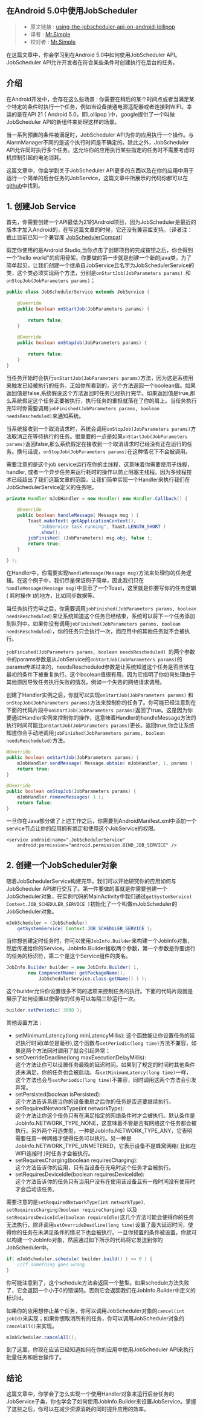 在Android 5.0中使用JobScheduler
---

> * 原文链接 : [using-the-jobscheduler-api-on-android-lollipop](http://code.tutsplus.com/tutorials/using-the-jobscheduler-api-on-android-lollipop--cms-23562)
> * 译者 : [Mr.Simple](https://github.com/bboyfeiyu)
> * 校对者 : [Mr.Simple](https://github.com/bboyfeiyu)

在这篇文章中，你会学习到在Android 5.0中如何使用JobScheduler API。JobScheduler API允许开发者在符合某些条件时创建执行在后台的任务。

## 介绍
在Android开发中，会存在这么些场景 : 你需要在稍后的某个时间点或者当满足某个特定的条件时执行一个任务，例如当设备接通电源适配器或者连接到WIFI。幸运的是在API 21 ( Android 5.0，即Lollipop )中，google提供了一个叫做JobScheduler API的新组件来处理这样的场景。

当一系列预置的条件被满足时，JobScheduler API为你的应用执行一个操作。与AlarmManager不同的是这个执行时间是不确定的。除此之外，JobScheduler API允许同时执行多个任务。这允许你的应用执行某些指定的任务时不需要考虑时机控制引起的电池消耗。

这篇文章中，你会学到关于JobScheduler API更多的东西以及在你的应用中用于运行一个简单的后台任务的JobService，这篇文章中所展示的代码你都可以在[github](https://github.com/tutsplus/Android-JobSchedulerAPI)中找到。

## 1. 创建Job Service

首先，你需要创建一个API最低为21的Android项目，因为JobScheduler是最近的版本才加入Android的，在写这篇文章的时候，它还没有兼容库支持。（译者注：截止目前已知一个兼容库 [JobSchedulerCompat](https://github.com/evant/JobSchedulerCompat)）

假定你使用的是Android Studio,当你点击了创建项目的完成按钮之后，你会得到一个"hello world"的应用骨架。你要做的第一步就是创建一个新的java类。为了简单起见，让我们创建一个继承自JobService且名字为JobSchedulerService的类，这个类必须实现两个方法，分别是`onStartJob(JobParameters params) `和 `onStopJob(JobParameters params)`；

```java
public class JobSchedulerService extends JobService {
 
    @Override
    public boolean onStartJob(JobParameters params) {
 
        return false;
    }
 
    @Override
    public boolean onStopJob(JobParameters params) {
         
        return false;
    }
}
```

当任务开始时会执行`onStartJob(JobParameters params)`方法，因为这是系统用来触发已经被执行的任务。正如你所看到的，这个方法返回一个boolean值。如果返回值是false,系统假设这个方法返回时任务已经执行完毕。如果返回值是true,那么系统假定这个任务正要被执行，执行任务的重担就落在了你的肩上。当任务执行完毕时你需要调用`jobFinished(JobParameters params, boolean needsRescheduled)`来通知系统。

当系统接收到一个取消请求时，系统会调用`onStopJob(JobParameters params)`方法取消正在等待执行的任务。很重要的一点是如果`onStartJob(JobParameters params)`返回false,那么系统假定在接收到一个取消请求时已经没有正在运行的任务。换句话说，`onStopJob(JobParameters params)`在这种情况下不会被调用。

需要注意的是这个job service运行在你的主线程，这意味着你需要使用子线程，handler, 或者一个异步任务来运行耗时的操作以防止阻塞主线程。因为多线程技术已经超出了我们这篇文章的范围，让我们简单实现一个Handler来执行我们在JobSchedulerService定义的任务吧。

```java
private Handler mJobHandler = new Handler( new Handler.Callback() {
     
    @Override
    public boolean handleMessage( Message msg ) {
        Toast.makeText( getApplicationContext(), 
            "JobService task running", Toast.LENGTH_SHORT )
            .show();
        jobFinished( (JobParameters) msg.obj, false );
        return true;
    }
     
} );
```

在Handler中，你需要实现`handleMessage(Message msg)`方法来处理你的任务逻辑。在这个例子中，我们尽量保证例子简单，因此我们只在`handleMessage(Message msg)`中显示了一个Toast，这里就是你要写你的任务逻辑( 耗时操作 )的地方，比如同步数据等。

当任务执行完毕之后，你需要调用`jobFinished(JobParameters params, boolean needsRescheduled)`来让系统知道这个任务已经结束，系统可以将下一个任务添加到队列中。如果你没有调用`jobFinished(JobParameters params, boolean needsRescheduled)`，你的任务只会执行一次，而应用中的其他任务就不会被执行。

`jobFinished(JobParameters params, boolean needsRescheduled) `的两个参数中的params参数是从JobService的`onStartJob(JobParameters params)`的params传递过来的，needsRescheduled参数是让系统知道这个任务是否应该在最初的条件下被重复执行。这个boolean值很有用，因为它指明了你如何处理由于其他原因导致任务执行失败的情况，例如一个失败的网络请求调用。

创建了Handler实例之后，你就可以实现`onStartJob(JobParameters params)` 和`onStopJob(JobParameters params)`方法来控制你的任务了。你可能已经注意到在下面的代码片段中`onStartJob(JobParameters params)`返回了true。这是因为你要通过Handler实例来控制你的操作，这意味着Handler的handleMessage方法的执行时间可能比`onStartJob(JobParameters params)`更长。返回true,你会让系统知道你会手动地调用`jobFinished(JobParameters params, boolean needsRescheduled)`方法。

```java
@Override
public boolean onStartJob(JobParameters params) {
    mJobHandler.sendMessage( Message.obtain( mJobHandler, 1, params ) );
    return true;
}
 
@Override
public boolean onStopJob(JobParameters params) {
    mJobHandler.removeMessages( 1 );
    return false;
}
```
一旦你在Java部分做了上述工作之后，你需要到AndroidManifest.xml中添加一个service节点让你的应用拥有绑定和使用这个JobService的权限。

```
<service android:name=".JobSchedulerService"
    android:permission="android.permission.BIND_JOB_SERVICE" />
```
    
## 2. 创建一个JobScheduler对象
随着JobSchedulerService构建完毕，我们可以开始研究你的应用如何与JobScheduler API进行交互了。第一件要做的事就是你需要创建一个JobScheduler对象，在实例代码的MainActivity中我们通过`getSystemService( Context.JOB_SCHEDULER_SERVICE )`初始化了一个叫做mJobScheduler的JobScheduler对象。

```java
mJobScheduler = (JobScheduler) 
    getSystemService( Context.JOB_SCHEDULER_SERVICE );
```    
当你想创建定时任务时，你可以使用`JobInfo.Builder`来构建一个JobInfo对象，然后传递给你的Service。JobInfo.Builder接收两个参数，第一个参数是你要运行的任务的标识符，第二个是这个Service组件的类名。

```java
JobInfo.Builder builder = new JobInfo.Builder( 1,
        new ComponentName( getPackageName(), 
            JobSchedulerService.class.getName() ) );
```
            

这个builder允许你设置很多不同的选项来控制任务的执行。下面的代码片段就是展示了如何设置以使得你的任务可以每隔三秒运行一次。

```java
builder.setPeriodic( 3000 );
```
    
其他设置方法 : 

* setMinimumLatency(long minLatencyMillis): 这个函数能让你设置任务的延迟执行时间(单位是毫秒),这个函数与`setPeriodic(long time)`方法不兼容，如果这两个方法同时调用了就会引起异常；
* setOverrideDeadline(long maxExecutionDelayMillis):             
这个方法让你可以设置任务最晚的延迟时间。如果到了规定的时间时其他条件还未满足，你的任务也会被启动。与`setMinimumLatency(long time)`一样，这个方法也会与`setPeriodic(long time)`不兼容，同时调用这两个方法会引发异常。
* setPersisted(boolean isPersisted):       
这个方法告诉系统当你的设备重启之后你的任务是否还要继续执行。
* setRequiredNetworkType(int networkType):      
这个方法让你这个任务只有在满足指定的网络条件时才会被执行。默认条件是JobInfo.NETWORK_TYPE_NONE，这意味着不管是否有网络这个任务都会被执行。另外两个可选类型，一种是JobInfo.NETWORK_TYPE_ANY，它表明需要任意一种网络才使得任务可以执行。另一种是JobInfo.NETWORK_TYPE_UNMETERED，它表示设备不是蜂窝网络( 比如在WIFI连接时 )时任务才会被执行。
* setRequiresCharging(boolean requiresCharging):    
这个方法告诉你的应用，只有当设备在充电时这个任务才会被执行。
* setRequiresDeviceIdle(boolean requiresDeviceIdle):       
这个方法告诉你的任务只有当用户没有在使用该设备且有一段时间没有使用时才会启动该任务。

需要注意的是`setRequiredNetworkType(int networkType)`, `setRequiresCharging(boolean requireCharging)` 以及 `setRequiresDeviceIdle(boolean requireIdle)`这几个方法可能会使得你的任务无法执行，除非调用`setOverrideDeadline(long time)`设置了最大延迟时间，使得你的任务在未满足条件的情况下也会被执行。一旦你预置的条件被设置，你就可以构建一个JobInfo对象，然后通过如下所示的代码将它发送到你的JobScheduler中。

```java
if( mJobScheduler.schedule( builder.build() ) <= 0 ) {
    //If something goes wrong
}
```

你可能注意到了，这个schedule方法会返回一个整型。如果schedule方法失败了，它会返回一个小于0的错误码。否则它会返回我们在JobInfo.Builder中定义的标识id。

如果你的应用想停止某个任务，你可以调用JobScheduler对象的`cancel(int jobId)`来实现；如果你想取消所有的任务，你可以调用JobScheduler对象的`cancelAll()`来实现。

```java
mJobScheduler.cancelAll();
```
到了这里，你现在应该已经知道如何在你的应用中使用JobScheduler API来执行批量任务和后台操作了。

## 结论
这篇文章中，你学会了怎么实现一个使用Handler对象来运行后台任务的JobService子类，你也学会了如何使用JobInfo.Builder来设置JobService。掌握了这些之后，你可以在减少资源消耗的同时提升应用的效率。

